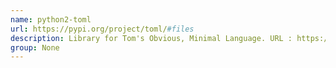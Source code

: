 ```yaml
---
name: python2-toml
url: https://pypi.org/project/toml/#files
description: Library for Tom's Obvious, Minimal Language. URL : https://pypi.org/project/toml/#files Groups : None
group: None
---
```

